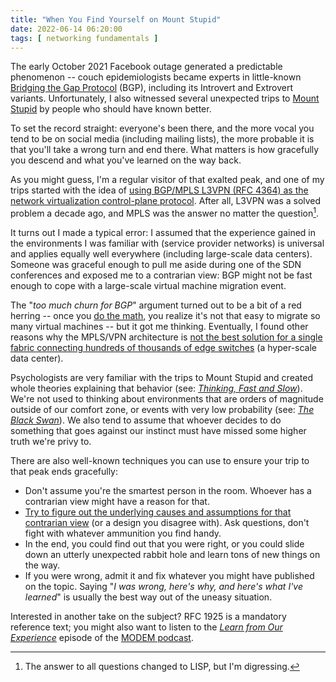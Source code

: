 ```yaml
---
title: "When You Find Yourself on Mount Stupid"
date: 2022-06-14 06:20:00
tags: [ networking fundamentals ]
---
```

The early October 2021 Facebook outage generated a predictable phenomenon -- couch epidemiologists became experts in little-known [Bridging the Gap Protocol](https://twitter.com/ACM_IMC2021/status/1445725066403196928) (BGP), including its Introvert and Extrovert variants. Unfortunately, I also witnessed several unexpected trips to [Mount Stupid](https://www.smbc-comics.com/?id=2475) by people who should have known better.

To set the record straight: everyone's been there, and the more vocal you tend to be on social media (including mailing lists), the more probable it is that you'll take a wrong turn and end there. What matters is how gracefully you descend and what you've learned on the way back.
<!--more-->
As you might guess, I'm a regular visitor of that exalted peak, and one of my trips started with the idea of [using BGP/MPLS L3VPN (RFC 4364) as the network virtualization control-plane protocol](/2011/04/vcloud-architects-ever-heard-of-mpls.html). After all, L3VPN was a solved problem a decade ago, and MPLS was the answer no matter the question[^1].

[^1]: The answer to all questions changed to LISP, but I'm digressing.

It turns out I made a typical error: I assumed that the experience gained in the environments I was familiar with (service provider networks) is universal and applies equally well everywhere (including large-scale data centers). Someone was graceful enough to pull me aside during one of the SDN conferences and exposed me to a contrarian view: BGP might not be fast enough to cope with a large-scale virtual machine migration event.

The "*too much churn for BGP*" argument turned out to be a bit of a red herring -- once you [do the math](/2011/09/long-distance-vmotion-for-disaster.html), you realize it's not that easy to migrate so many virtual machines -- but it got me thinking. Eventually, I found other reasons why the MPLS/VPN architecture is [not the best solution for a single fabric connecting hundreds of thousands of edge switches](/2012/03/mplsvpn-in-data-center-maybe-not-in.html) (a hyper-scale data center).

Psychologists are very familiar with the trips to Mount Stupid and created whole theories explaining that behavior (see: *[Thinking, Fast and Slow](https://en.wikipedia.org/wiki/Thinking,_Fast_and_Slow)*). We're not used to thinking about environments that are orders of magnitude outside of our comfort zone, or events with very low probability (see: *[The Black Swan](https://en.wikipedia.org/wiki/The_Black_Swan:_The_Impact_of_the_Highly_Improbable)*). We also tend to assume that whoever decides to do something that goes against our instinct must have missed some higher truth we're privy to.

There are also well-known techniques you can use to ensure your trip to that peak ends gracefully:

* Don't assume you're the smartest person in the room. Whoever has a contrarian view might have a reason for that.
* [Try to figure out the underlying causes and assumptions for that contrarian view](/2021/07/network-design-tricycles-carriers.html) (or a design you disagree with). Ask questions, don't fight with whatever ammunition you find handy.
* In the end, you could find out that you were right, or you could slide down an utterly unexpected rabbit hole and learn tons of new things on the way.
* If you were wrong, admit it and fix whatever you might have published on the topic. Saying "*I was wrong, here's why, and here's what I've learned*" is usually the best way out of the uneasy situation.

Interested in another take on the subject? RFC 1925 is a mandatory reference text; you might also want to listen to the *[Learn from Our Experience](https://www.modem.show/post/s01e11/)* episode of the [MODEM podcast](https://www.modem.show/).
